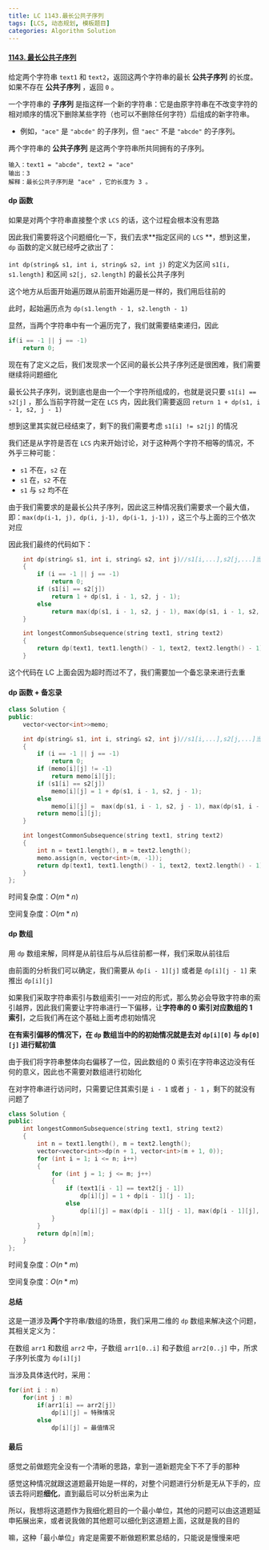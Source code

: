```yaml
---
title: LC 1143.最长公共子序列 
tags: [LCS, 动态规划, 模板题目]
categories: Algorithm Solution
---
```


#### [1143. 最长公共子序列](https://leetcode.cn/problems/longest-common-subsequence/)

给定两个字符串 `text1` 和 `text2`，返回这两个字符串的最长 **公共子序列** 的长度。如果不存在 **公共子序列** ，返回 `0` 。

一个字符串的 **子序列** 是指这样一个新的字符串：它是由原字符串在不改变字符的相对顺序的情况下删除某些字符（也可以不删除任何字符）后组成的新字符串。

- 例如，`"ace"` 是 `"abcde"` 的子序列，但 `"aec"` 不是 `"abcde"` 的子序列。

两个字符串的 **公共子序列** 是这两个字符串所共同拥有的子序列。

```
输入：text1 = "abcde", text2 = "ace" 
输出：3  
解释：最长公共子序列是 "ace" ，它的长度为 3 。
```



#### dp 函数

如果是对两个字符串直接整个求 `LCS` 的话，这个过程会根本没有思路

因此我们需要将这个问题细化一下，我们去求**指定区间的 `LCS` **，想到这里，`dp` 函数的定义就已经呼之欲出了：

`int dp(string& s1, int i, string& s2, int j)` 的定义为区间 `s1[i, s1.length]` 和区间 `s2[j, s2.length]` 的最长公共子序列

这个地方从后面开始遍历跟从前面开始遍历是一样的，我们用后往前的

此时，起始遍历点为 `dp(s1.length - 1, s2.length - 1)`

显然，当两个字符串中有一个遍历完了，我们就需要结束递归，因此

```cpp
if(i == -1 || j == -1)
    return 0;
```

现在有了定义之后，我们发现求一个区间的最长公共子序列还是很困难，我们需要继续将问题细化

最长公共子序列，说到底也是由一个一个字符所组成的，也就是说只要 `s1[i] == s2[j]` ，那么当前字符就一定在 `LCS` 内，因此我们需要返回 `return 1 + dp(s1, i - 1, s2, j - 1)`

想到这里其实就已经结束了，剩下的我们需要考虑 `s1[i] != s2[j]` 的情况

我们还是从字符是否在 `LCS` 内来开始讨论，对于这种两个字符不相等的情况，不外乎三种可能：

* `s1` 不在，`s2` 在
* `s1` 在，`s2` 不在
* `s1` 与 `s2` 均不在

由于我们需要求的是最长公共子序列，因此这三种情况我们需要求一个最大值，即：`max(dp(i-1, j), dp(i, j-1), dp(i-1, j-1))` ，这三个与上面的三个依次对应

因此我们最终的代码如下：

```cpp
	int dp(string& s1, int i, string& s2, int j)//s1[i,...],s2[j,...]当中的最长公共子序列
	{
		if (i == -1 || j == -1)
			return 0;
		if (s1[i] == s2[j])
			return 1 + dp(s1, i - 1, s2, j - 1);
		else
			return max(dp(s1, i - 1, s2, j - 1), max(dp(s1, i - 1, s2, j), dp(s1, i, s2, j - 1)));
	}

	int longestCommonSubsequence(string text1, string text2)
	{
		return dp(text1, text1.length() - 1, text2, text2.length() - 1);
	}
```

这个代码在 LC 上面会因为超时而过不了，我们需要加一个备忘录来进行去重



#### dp 函数 + 备忘录

```cpp
class Solution {
public:
	vector<vector<int>>memo;

	int dp(string& s1, int i, string& s2, int j)//s1[i,...],s2[j,...]当中的最长公共子序列
	{
		if (i == -1 || j == -1)
			return 0;
		if (memo[i][j] != -1)
			return memo[i][j];
		if (s1[i] == s2[j])
			memo[i][j] = 1 + dp(s1, i - 1, s2, j - 1);
		else
			memo[i][j] =  max(dp(s1, i - 1, s2, j - 1), max(dp(s1, i - 1, s2, j), dp(s1, i, s2, j - 1)));
		return memo[i][j];
	}

	int longestCommonSubsequence(string text1, string text2)
	{
		int n = text1.length(), m = text2.length();
		memo.assign(n, vector<int>(m, -1));
		return dp(text1, text1.length() - 1, text2, text2.length() - 1);
	}
};
```

时间复杂度：$O(m * n)$ 

空间复杂度：$O(m * n)$ 



#### dp 数组

用 `dp` 数组来解，同样是从前往后与从后往前都一样，我们采取从前往后

由前面的分析我们可以确定，我们需要从 `dp[i - 1][j]` 或者是 `dp[i][j - 1]` 来推出 `dp[i][j]` 

如果我们采取字符串索引与数组索引一一对应的形式，那么势必会导致字符串的索引越界，因此我们需要让字符串进行一下偏移，让**字符串的 0 索引对应数组的 1 索引**，之后我们再在这个基础上面考虑初始情况

**在有索引偏移的情况下，在 `dp` 数组当中的的初始情况就是去对 `dp[i][0]` 与 `dp[0][j]` 进行赋初值**

由于我们将字符串整体向右偏移了一位，因此数组的 0 索引在字符串这边没有任何的意义，因此也不需要对数组进行初始化

在对字符串进行访问时，只需要记住其索引是 `i - 1` 或者 `j - 1` ，剩下的就没有问题了

```cpp
class Solution {
public:
	int longestCommonSubsequence(string text1, string text2)
	{
		int n = text1.length(), m = text2.length();
		vector<vector<int>>dp(n + 1, vector<int>(m + 1, 0));
		for (int i = 1; i <= n; i++)
		{
			for (int j = 1; j <= m; j++)
			{
				if (text1[i - 1] == text2[j - 1])
					dp[i][j] = 1 + dp[i - 1][j - 1];
				else
					dp[i][j] = max(dp[i - 1][j - 1], max(dp[i - 1][j], dp[i][j - 1]));
			}
		}
		return dp[n][m];
	}
};
```

时间复杂度：$O(n * m)$ 

空间复杂度：$O(n * m)$ 



#### 总结

这是一道涉及**两个**字符串/数组的场景，我们采用二维的 `dp` 数组来解决这个问题，其相关定义为：

在数组 `arr1` 和数组 `arr2` 中，子数组 `arr1[0..i]` 和子数组 `arr2[0..j]` 中，所求子序列长度为 `dp[i][j]` 

当涉及具体迭代时，采用：

```cpp
for(int i : n)
    for(int j : m)
        if(arr1[i] == arr2[j])
            dp[i][j] = 特殊情况
        else
            dp[i][j] = 最值情况
```



#### 最后

感觉之前做题完全没有一个清晰的思路，拿到一道新题完全下不了手的那种

感觉这种情况就跟这道题最开始是一样的，对整个问题进行分析是无从下手的，应该去将问题**细化**，直到最后可以分析出来为止

所以，我想将这道题作为我细化题目的一个最小单位，其他的问题可以由这道题延申拓展出来，或者说我做的其他题可以细化到这道题上面，这就是我的目的

嘛，这种「最小单位」肯定是需要不断做题积累总结的，只能说是慢慢来吧

